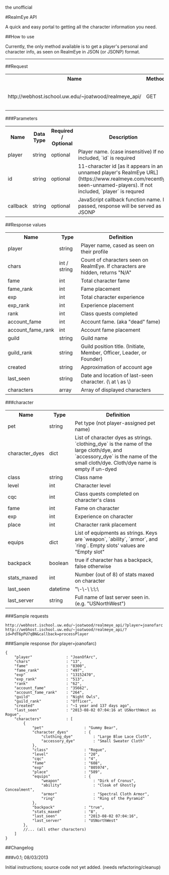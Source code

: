 the unofficial

#RealmEye API

A quick and easy portal to getting all the character information you need.

##How to use

Currently, the only method available is to get a player's personal and character info, as seen on RealmEye in JSON (or JSONP) format.  

* * *

##Request

<table>
	<tr>
		<th>Name</th>
		<th>Method</th>
		<th>Description</th>
	</tr>
	<tr>
		<td>http://webhost.ischool.uw.edu/~joatwood/realmeye_api/</td>
		<td>GET</td>
		<td>Get player and character data.</td>
	</tr>
</table>

###Parameters

<table>
	<tr>
		<th>Name</th>
		<th>Data Type</th>
		<th>Required / Optional</th>
		<th>Description</th>
	</tr>
	<tr>
		<td>player</td>
		<td>string</td>
		<td>optional</td>
		<td>Player name. (case insensitive) If not included, `id` is required</td>
	</tr>
	<tr>
		<td>id</td>
		<td>string</td>
		<td>optional</td>
		<td>11-character id [as it appears in an unnamed player's RealmEye URL](https://www.realmeye.com/recently-seen-unnamed-players). If not included, `player` is requred</td>
	</tr>
	<tr>
		<td>callback</td>
		<td>string</td>
		<td>optional</td>
		<td>JavaScript callback function name. If passed, response will be served as JSONP</td>
	</tr>
</table>

##Response values

<table>
	<tr>
		<th>Name</th>
		<th>Type</th>
		<th>Definition</th>
	</tr>
	<tr>
		<td>player</td>
		<td>string</td>
		<td>Player name, cased as seen on their profile</td>
	</tr>
	<tr>
		<td>chars</td>
		<td>int / string</td>
		<td>Count of characters seen on RealmEye. If characters are hidden, returns "N/A"</td>
	</tr>
	<tr>
		<td>fame</td>
		<td>int</td>
		<td>Total character fame</td>
	</tr>
	<tr>
		<td>fame_rank</td>
		<td>int</td>
		<td>Fame placement</td>
	</tr>
	<tr>
		<td>exp</td>
		<td>int</td>
		<td>Total character experience</td>
	</tr>
	<tr>
		<td>exp_rank</td>
		<td>int</td>
		<td>Experience placement</td>
	</tr>
	<tr>
		<td>rank</td>
		<td>int</td>
		<td>Class quests completed</td>
	</tr>
	<tr>
		<td>account_fame</td>
		<td>int</td>
		<td>Account fame. (aka "dead" fame)</td>
	</tr>
	<tr>
		<td>account_fame_rank</td>
		<td>int</td>
		<td>Account fame placement</td>
	</tr>
	<tr>
		<td>guild</td>
		<td>string</td>
		<td>Guild name</td>
	</tr>
	<tr>
		<td>guild_rank</td>
		<td>string</td>
		<td>Guild position title. (Initiate, Member, Officer, Leader, or Founder)</td>
	</tr>
	<tr>
		<td>created</td>
		<td>string</td>
		<td>Approximation of account age</td>
	</tr>
	<tr>
		<td>last_seen</td>
		<td>string</td>
		<td>Date and location of last-seen character. (\<date\> at \<server\> as \<class\>)</td>
	</tr>
	<tr>
		<td>characters</td>
		<td>array</td>
		<td>Array of displayed characters</td>
	</tr>
</table>

###character

<table>
	<tr>
		<th>Name</th>
		<th>Type</th>
		<th>Definition</th>
	</tr>
	<tr>
		<td>pet</td>
		<td>string</td>
		<td>Pet type (not player-assigned pet name)</td>
	</tr>
	<tr>
		<td>character_dyes</td>
		<td>dict</td>
		<td>List of character dyes as strings. `clothing_dye` is the name of the large cloth/dye, and `accessory_dye` is the name of the small cloth/dye. Cloth/dye name is empty if un-dyed</td>
	</tr>
	<tr>
		<td>class</td>
		<td>string</td>
		<td>Class name</td>
	</tr>
	<tr>
		<td>level</td>
		<td>int</td>
		<td>Character level</td>
	</tr>
	<tr>
		<td>cqc</td>
		<td>int</td>
		<td>Class quests completed on character's class</td>
	</tr>
	<tr>
		<td>fame</td>
		<td>int</td>
		<td>Fame on character</td>
	</tr>
	<tr>
		<td>exp</td>
		<td>int</td>
		<td>Experience on character</td>
	</tr>
	<tr>
		<td>place</td>
		<td>int</td>
		<td>Character rank placement</td>
	</tr>
	<tr>
		<td>equips</td>
		<td>dict</td>
		<td>List of equipments as strings. Keys are `weapon`, `ability`, `armor`, and `ring`. Empty slots' values are "Empty slot"</td>
	</tr>
	<tr>
		<td>backpack</td>
		<td>boolean</td>
		<td>true if character has a backpack, false otherwise</td>
	</tr>
	<tr>
		<td>stats_maxed</td>
		<td>int</td>
		<td>Number (out of 8) of stats maxed on character</td>
	</tr>
	<tr>
		<td>last_seen</td>
		<td>datetime</td>
		<td>"\<year\>-\<month\>-\<day\> \<hour\>:\<minute\>:\<second\></td>
	</tr>
	<tr>
		<td>last_server</td>
		<td>string</td>
		<td>Full name of last server seen in. (e.g. "USNorthWest")</td>
	</tr>
</table>

###Sample requests

    http://webhost.ischool.uw.edu/~joatwood/realmeye_api/?player=joanofarc
    http://webhost.ischool.uw.edu/~joatwood/realmeye_api/?id=PdT6pPU7qBN&callback=processPlayer

###Sample response (for player=joanofarc)

    {
        "player"               : "JoanOfArc",
        "chars"                : "13",
        "fame"                 : "8300",
        "fame_rank"            : "497",
        "exp"                  : "13152470",
        "exp_rank"             : "513",
        "rank"                 : "62",
        "account_fame"         : "35662",
        "account_fame_rank"    : "264",
        "guild"                : "Night Owls",
        "guild_rank"           : "Officer",
        "created"              : "~1 year and 137 days ago",
        "last_seen"            : "2013-08-02 07:04:16 at USNorthWest as Rogue",
        "characters"           : [
            {
                "pet"                  : "Gummy Bear",
                "character_dyes"       : {
                    "clothing_dye"         : "Large Blue Lace Cloth",
                    "accessory_dye"        : "Small Sweater Cloth"
                },
                "class"                : "Rogue",
                "level"                : "20",
                "cqc"                  : "4",
                "fame"                 : "608",
                "exp"                  : "805974",
                "place"                : "589",
                "equips"               : {
                    "weapon"               : "Dirk of Cronus",
                    "ability"              : "Cloak of Ghostly Concealment",
                    "armor"                : "Spectral Cloth Armor",
                    "ring"                 : "Ring of the Pyramid"
                },
                "backpack"             : "true",
                "stats_maxed"          : "8",
                "last_seen"            : "2013-08-02 07:04:16",
                "last_server"          : "USNorthWest"
            },
            //... (all other characters)
        ]
    }

##Changelog

###v0.1; 08/03/2013

Initial instructions; source code not yet added. (needs refactoring/cleanup)